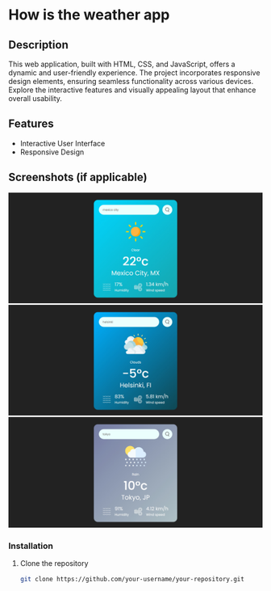 # How is the weather app

## Description

This web application, built with HTML, CSS, and JavaScript, offers a dynamic and user-friendly experience. The project incorporates responsive design elements, ensuring seamless functionality across various devices. Explore the interactive features and visually appealing layout that enhance overall usability.

## Features

- Interactive User Interface
- Responsive Design

## Screenshots (if applicable)

![Screenshot](https://raw.githubusercontent.com/HecNajera/How-is-the-Weather-/main/screenshots/mexico%20city.jpg)
![Screenshot](https://raw.githubusercontent.com/HecNajera/How-is-the-Weather-/main/screenshots/helsinki.jpg)
![Screenshot](https://raw.githubusercontent.com/HecNajera/How-is-the-Weather-/main/screenshots/tokyo.jpg)

### Installation

1. Clone the repository
   ```bash
   git clone https://github.com/your-username/your-repository.git
